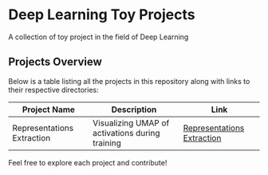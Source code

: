 # Deep Learning Toy Projects

A collection of toy project in the field of Deep Learning

## Projects Overview

Below is a table listing all the projects in this repository along with links to their respective directories:

| Project Name                  | Description                           | Link                                    |
|-------------------------------|---------------------------------------|-----------------------------------------|
| Representations Extraction    | Visualizing UMAP of activations during training| [Representations Extraction](./representations_extraction/) |

Feel free to explore each project and contribute!
